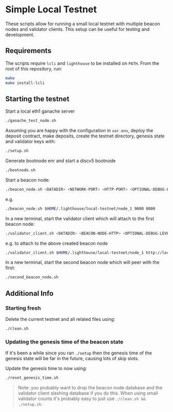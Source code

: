 # Simple Local Testnet

These scripts allow for running a small local testnet with multiple beacon nodes and validator clients.
This setup can be useful for testing and development.

## Requirements

The scripts require `lcli` and `lighthouse` to be installed on `PATH`. From the
root of this repository, run:

```bash
make
make install-lcli
```

## Starting the testnet

Start a local eth1 ganache server
```bash
./ganache_test_node.sh
```

Assuming you are happy with the configuration in `var.env`, deploy the deposit contract, make deposits, 
create the testnet directory, genesis state and validator keys with:

```bash
./setup.sh
```

Generate bootnode enr and start a discv5 bootnode
```bash
./bootnode.sh
```

Start a beacon node:

```bash
./beacon_node.sh <DATADIR> <NETWORK-PORT> <HTTP-PORT> <OPTIONAL-DEBUG-LEVEL>
```
e.g.
```bash
./beacon_node.sh $HOME/.lighthouse/local-testnet/node_1 9000 8000
```

In a new terminal, start the validator client which will attach to the first
beacon node:

```bash
./validator_client.sh <DATADIR> <BEACON-NODE-HTTP> <OPTIONAL-DEBUG-LEVEL>
```
e.g. to attach to the above created beacon node
```bash
./validator_client.sh $HOME/.lighthouse/local-testnet/node_1 http://localhost:8000
```

In a new terminal, start the second beacon node which will peer with the first:

```bash
./second_beacon_node.sh
```

## Additional Info

### Starting fresh

Delete the current testnet and all related files using:

```bash
./clean.sh
```

### Updating the genesis time of the beacon state

If it's been a while since you ran `./setup` then the genesis time of the
genesis state will be far in the future, causing lots of skip slots.

Update the genesis time to now using:

```bash
./reset_genesis_time.sh
```

> Note: you probably want to drop the beacon node database and the validator
> client slashing database if you do this. When using small validator counts
> it's probably easy to just use `./clean.sh && ./setup.sh`.
